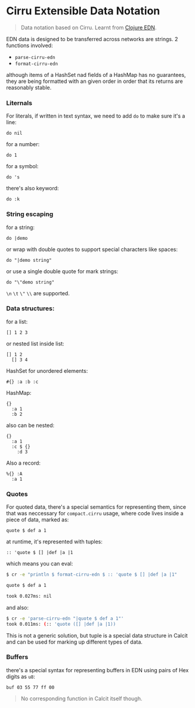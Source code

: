 # Cirru Extensible Data Notation

> Data notation based on Cirru. Learnt from [Clojure EDN](https://github.com/edn-format/edn).

EDN data is designed to be transferred across networks are strings. 2 functions involved:

- `parse-cirru-edn`
- `format-cirru-edn`

although items of a HashSet nad fields of a HashMap has no guarantees, they are being formatted with an given order in order that its returns are reasonably stable.

### Liternals

For literals, if written in text syntax, we need to add `do` to make sure it's a line:

```cirru
do nil
```

for a number:

```cirru
do 1
```

for a symbol:

```cirru
do 's
```

there's also keyword:

```cirru
do :k
```

### String escaping

for a string:

```cirru
do |demo
```

or wrap with double quotes to support special characters like spaces:

```cirru
do "|demo string"
```

or use a single double quote for mark strings:

```cirru
do "\"demo string"
```

`\n` `\t` `\"` `\\` are supported.

### Data structures:

for a list:

```cirru
[] 1 2 3
```

or nested list inside list:

```cirru
[] 1 2
  [] 3 4
```

HashSet for unordered elements:

```cirru
#{} :a :b :c
```

HashMap:

```cirru
{}
  :a 1
  :b 2
```

also can be nested:

```cirru
{}
  :a 1
  :c $ {}
    :d 3
```

Also a record:

```cirru
%{} :A
  :a 1
```

### Quotes

For quoted data, there's a special semantics for representing them, since that was neccessary for `compact.cirru` usage, where code lives inside a piece of data, marked as:

```cirru
quote $ def a 1
```

at runtime, it's represented with tuples:

```cirru
:: 'quote $ [] |def |a |1
```

which means you can eval:

```bash
$ cr -e "println $ format-cirru-edn $ :: 'quote $ [] |def |a |1"

quote $ def a 1

took 0.027ms: nil
```

and also:

```bash
$ cr -e 'parse-cirru-edn "|quote $ def a 1"'
took 0.011ms: (:: 'quote ([] |def |a |1))
```

This is not a generic solution, but tuple is a special data structure in Calcit and can be used for marking up different types of data.

### Buffers

there's a special syntax for representing buffers in EDN using pairs of Hex digits as `u8`:

```cirru
buf 03 55 77 ff 00
```

> No corresponding function in Calcit itself though.
